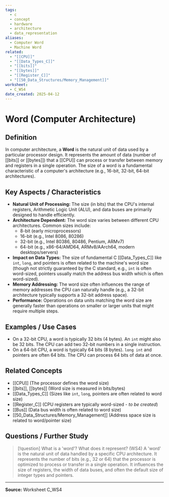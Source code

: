 ```yaml
---
tags:
  - c
  - concept
  - hardware
  - architecture
  - data_representation
aliases:
  - Computer Word
  - Machine Word
related:
  - "[[CPU]]"
  - "[[Data_Types_C]]"
  - "[[bits]]"
  - "[[bytes]]"
  - "[[Register_C]]"
  - "[[50_Data_Structures/Memory_Management]]"
worksheet:
  - C_WS4
date_created: 2025-04-12
---
```

# Word (Computer Architecture)

## Definition

In computer architecture, a **Word** is the natural unit of data used by a particular processor design. It represents the amount of data (number of [[bits]] or [[bytes]]) that a [[CPU]] can process or transfer between memory and registers in a single operation. The size of a word is a fundamental characteristic of a computer's architecture (e.g., 16-bit, 32-bit, 64-bit architectures).

## Key Aspects / Characteristics

- **Natural Unit of Processing:** The size (in bits) that the CPU's internal registers, Arithmetic Logic Unit (ALU), and data buses are primarily designed to handle efficiently.
- **Architecture Dependent:** The word size varies between different CPU architectures. Common sizes include:
    - 8-bit (early microprocessors)
    - 16-bit (e.g., Intel 8086, 80286)
    - 32-bit (e.g., Intel 80386, 80486, Pentium, ARMv7)
    - 64-bit (e.g., x86-64/AMD64, ARMv8/AArch64, modern desktops/servers)
- **Impact on Data Types:** The size of fundamental C [[Data_Types_C]] like `int`, `long`, and pointers is often related to the machine's word size (though not strictly guaranteed by the C standard, e.g., `int` is often word-sized, pointers usually match the address bus width which is often word-sized).
- **Memory Addressing:** The word size often influences the range of memory addresses the CPU can naturally handle (e.g., a 32-bit architecture typically supports a 32-bit address space).
- **Performance:** Operations on data units matching the word size are generally faster than operations on smaller or larger units that might require multiple steps.

## Examples / Use Cases

- On a 32-bit CPU, a word is typically 32 bits (4 bytes). An `int` might also be 32 bits. The CPU can add two 32-bit numbers in a single instruction.
- On a 64-bit CPU, a word is typically 64 bits (8 bytes). `long int` and pointers are often 64 bits. The CPU can process 64 bits of data at once.

## Related Concepts
- [[CPU]] (The processor defines the word size)
- [[bits]], [[bytes]] (Word size is measured in bits/bytes)
- [[Data_Types_C]] (Sizes like `int`, `long`, pointers are often related to word size)
- [[Register_C]] (CPU registers are typically word-sized - *to be created*)
- [[Bus]] (Data bus width is often related to word size)
- [[50_Data_Structures/Memory_Management]] (Address space size is related to word/pointer size)

## Questions / Further Study
>[!question] What is a 'word'? What does it represent? (WS4)
> A 'word' is the natural unit of data handled by a specific CPU architecture. It represents the number of bits (e.g., 32 or 64) that the processor is optimized to process or transfer in a single operation. It influences the size of registers, the width of data buses, and often the default size of integer types and pointers.

---
**Source:** Worksheet C_WS4